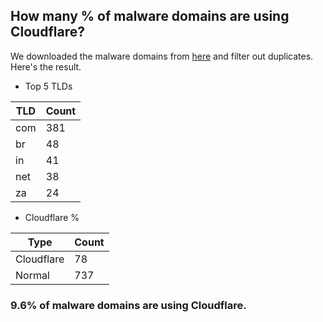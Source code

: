 ## How many % of malware domains are using Cloudflare?


We downloaded the malware domains from [here](https://urlhaus.abuse.ch) and filter out duplicates.
Here's the result.


[//]: # (start replacement)


- Top 5 TLDs

| TLD | Count |
| --- | --- |
| com | 381 |
| br | 48 |
| in | 41 |
| net | 38 |
| za | 24 |


- Cloudflare %

| Type | Count |
| --- | --- |
| Cloudflare | 78 |
| Normal | 737 |


### 9.6% of malware domains are using Cloudflare.